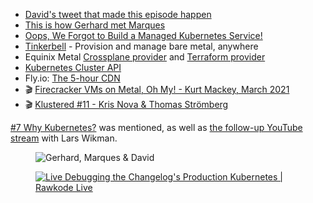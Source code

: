 - [David's tweet that made this episode happen](https://twitter.com/rawkode/status/1424350941671825412)
- [This is how Gerhard met Marques](https://changelog.com/posts/the-new-changelog-setup-for-2019)
- [Oops, We Forgot to Build a Managed Kubernetes Service!](https://metal.equinix.com/blog/oops-we-forgot-to-build-a-managed-kubernetes-service/)
- [Tinkerbell](https://tinkerbell.org/) - Provision and manage bare metal, anywhere
- Equinix Metal [Crossplane provider](https://github.com/crossplane-contrib/provider-equinix-metal) and [Terraform provider](https://registry.terraform.io/providers/equinix/metal/latest/docs)
- [Kubernetes Cluster API](https://cluster-api.sigs.k8s.io/)
- Fly.io: [The 5-hour CDN](https://fly.io/blog/the-5-hour-content-delivery-network/)
- 🎬 [Firecracker VMs on Metal, Oh My! - Kurt Mackey, March 2021](https://metal.equinix.com/proximity/?wchannelid=ujj9b20qi5&wmediaid=k7nalrr1wz)
- 🎬 [Klustered #11 - Kris Nova & Thomas Strömberg](https://www.youtube.com/watch?v=ysfUgYs4YYY&t=263s)

[#7 Why Kubernetes?](https://changelog.com/shipit/7) was mentioned, as well as [the follow-up YouTube stream](https://www.youtube.com/watch?v=v7_Ebpkazis) with Lars Wikman.

<figure class="richtext-figure richtext-figure--full">
  <img src="https://changelog-assets.s3.amazonaws.com/shipit/shipit-18--david-marques.jpg" alt="Gerhard, Marques & David" loading="lazy">
</figure>

<figure class="richtext-figure richtext-figure--full">
  <a href="https://www.youtube.com/watch?v=7zmRhHd-ohk"><img src="https://changelog-assets.s3.amazonaws.com/shipit/shipit-18--rawkode-live.jpg" alt="Live Debugging the Changelog's Production Kubernetes | Rawkode Live" loading="lazy"></a>
</figure>